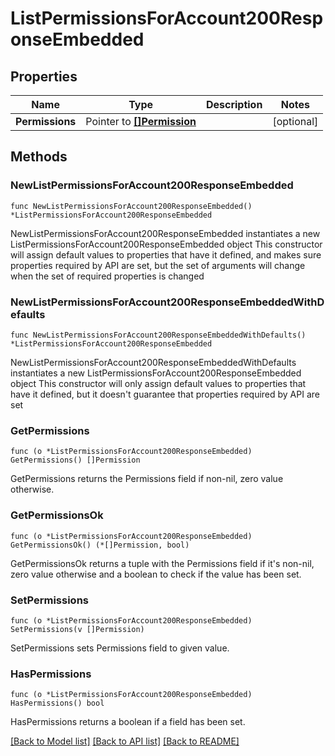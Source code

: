 # ListPermissionsForAccount200ResponseEmbedded

## Properties

Name | Type | Description | Notes
------------ | ------------- | ------------- | -------------
**Permissions** | Pointer to [**[]Permission**](Permission.md) |  | [optional] 

## Methods

### NewListPermissionsForAccount200ResponseEmbedded

`func NewListPermissionsForAccount200ResponseEmbedded() *ListPermissionsForAccount200ResponseEmbedded`

NewListPermissionsForAccount200ResponseEmbedded instantiates a new ListPermissionsForAccount200ResponseEmbedded object
This constructor will assign default values to properties that have it defined,
and makes sure properties required by API are set, but the set of arguments
will change when the set of required properties is changed

### NewListPermissionsForAccount200ResponseEmbeddedWithDefaults

`func NewListPermissionsForAccount200ResponseEmbeddedWithDefaults() *ListPermissionsForAccount200ResponseEmbedded`

NewListPermissionsForAccount200ResponseEmbeddedWithDefaults instantiates a new ListPermissionsForAccount200ResponseEmbedded object
This constructor will only assign default values to properties that have it defined,
but it doesn't guarantee that properties required by API are set

### GetPermissions

`func (o *ListPermissionsForAccount200ResponseEmbedded) GetPermissions() []Permission`

GetPermissions returns the Permissions field if non-nil, zero value otherwise.

### GetPermissionsOk

`func (o *ListPermissionsForAccount200ResponseEmbedded) GetPermissionsOk() (*[]Permission, bool)`

GetPermissionsOk returns a tuple with the Permissions field if it's non-nil, zero value otherwise
and a boolean to check if the value has been set.

### SetPermissions

`func (o *ListPermissionsForAccount200ResponseEmbedded) SetPermissions(v []Permission)`

SetPermissions sets Permissions field to given value.

### HasPermissions

`func (o *ListPermissionsForAccount200ResponseEmbedded) HasPermissions() bool`

HasPermissions returns a boolean if a field has been set.


[[Back to Model list]](../README.md#documentation-for-models) [[Back to API list]](../README.md#documentation-for-api-endpoints) [[Back to README]](../README.md)


